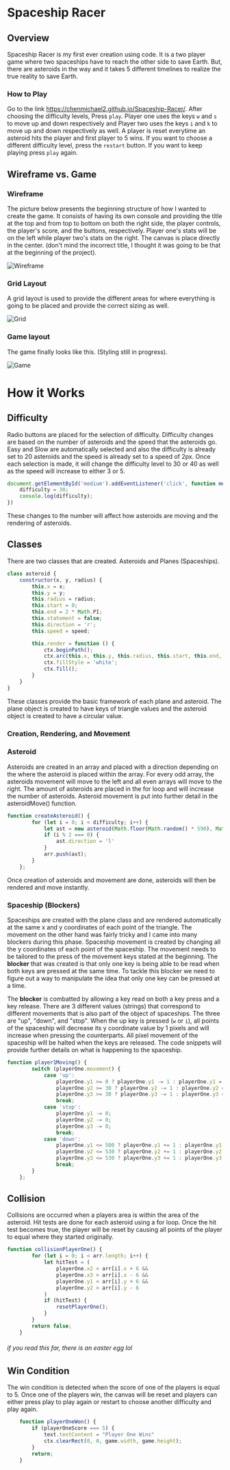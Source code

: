 # Spaceship Racer

## Overview
Spaceship Racer is my first ever creation using code. It is a two player game where two spaceships have to reach the other side to save Earth. But, there are asteroids in the way and it takes 5 different timelines to realize the true reality to save Earth. 

### How to Play
Go to the link https://chenmichael2.github.io/Spaceship-Racer/. After choosing the difficulty levels, Press `play`. Player one uses the keys `w` and `s` to move up and down respectively and Player two uses the keys `i` and `k` to move up and down respectively as well. A player is reset everytime an asteroid hits the player and first player to 5 wins. If you want to choose a different difficulty level, press the `restart` button. If you want to keep playing press `play` again. 

## Wireframe vs. Game
### Wireframe
The picture below presents the beginning structure of how I wanted to create the game. It consists of having its own console and providing the title at the top and from top to bottom on both the right side, the player controls, the player's score, and the buttons, respectively. Player one's stats will be on the left while player two's stats on the right. The canvas is place directly in the center. (don't mind the incorrect title, I thought it was going to be that at the beginning of the project).

![Wireframe](/wireframe.png)

### Grid Layout
A grid layout is used to provide the different areas for where everything is going to be placed and provide the correct sizing as well. 

![Grid](/grid.png)

### Game layout
The game finally looks like this. (Styling still in progress).

![Game](/game.png)

# How it Works

## Difficulty
Radio buttons are placed for the selection of difficulty. Difficulty changes are based on the number of asteroids and the speed that the asteroids go. Easy and Slow are automatically selected and also the difficulty is already set to 20 asteroids and the speed is already set to a speed of 2px. Once each selection is made, it will change the difficulty level to 30 or 40 as well as the speed will increase to either 3 or 5. 

~~~js
document.getElementById('medium').addEventListener('click', function medium() {
    difficulty = 30;
    console.log(difficulty);
})
~~~

These changes to the number will affect how asteroids are moving and the rendering of asteroids. 

## Classes
There are two classes that are created. Asteroids and Planes (Spaceships). 

~~~js
class asteroid {
    constructor(x, y, radius) {
        this.x = x;
        this.y = y;
        this.radius = radius;
        this.start = 0;
        this.end = 2 * Math.PI;
        this.statement = false;
        this.direction = 'r';
        this.speed = speed;

        this.render = function () {
            ctx.beginPath();
            ctx.arc(this.x, this.y, this.radius, this.start, this.end, this.statement);
            ctx.fillStyle = 'white';
            ctx.fill();
        }
    }
}
~~~

These classes provide the basic framework of each plane and asteroid. The plane object is created to have keys of triangle values and the asteroid object is created to have a circular value. 

### Creation, Rendering, and Movement

### Asteroid

Asteroids are created in an array and placed with a direction depending on the where the asteroid is placed within the array. For every odd array, the asteroids movement will move to the left and all even arrays will move to the right. The amount of asteroids are placed in the for loop and will increase the number of asteroids. Asteroid movement is put into further detail in the asteroidMove() function. 

~~~js
function createAsteroid() {
        for (let i = 0; i < difficulty; i++) {
            let ast = new asteroid(Math.floor(Math.random() * 590), Math.floor(Math.random() * 420) + 30, 3);
            if (i % 2 === 0) {
                ast.direction = 'l'
            }
            arr.push(ast);
        }
    };
~~~

Once creation of asteroids and movement are done, asteroids will then be rendered and move instantly. 


### Spaceship (Blockers)

Spaceships are created with the plane class and are rendered automatically at the same x and y coordinates of each point of the triangle. The movement on the other hand was fairly tricky and I came into many blockers during this phase. Spaceship movement is created by changing all the y coordinates of each point of the spaceship. The movement needs to be tailored to the press of the movement keys stated at the beginning. The **blocker** that was created is that only one key is being able to be read when both keys are pressed at the same time. To tackle this blocker we need to figure out a way to manipulate the idea that only one key can be pressed at a time. 

The **blocker** is combatted by allowing a key read on both a key press and a key release. There are 3 different values (strings) that correspond to different movements that is also part of the object of spaceships. The three are "up", "down", and "stop". When the up key is pressed (`w` or `i`), all points of the spaceship will decrease its y coordinate value by 1 pixels and will increase when pressing the counterparts. All pixel movement of the spaceship will be halted when the keys are released. The code snippets will provide further details on what is happening to the spaceship. 

~~~js
function player1Moving() {
        switch (playerOne.movement) {
            case 'up':
                playerOne.y1 >= 0 ? playerOne.y1 -= 1 : playerOne.y1 = 0;
                playerOne.y2 >= 30 ? playerOne.y2 -= 1 : playerOne.y2 = 30;
                playerOne.y3 >= 30 ? playerOne.y3 -= 1 : playerOne.y3 = 30;
                break;
            case 'stop':
                playerOne.y1 -= 0;
                playerOne.y2 -= 0;
                playerOne.y3 -= 0;
                break;   
            case 'down':
                playerOne.y1 <= 500 ? playerOne.y1 += 1 : playerOne.y1 = 500;
                playerOne.y2 <= 530 ? playerOne.y2 += 1 : playerOne.y2 = 530;
                playerOne.y3 <= 530 ? playerOne.y3 += 1 : playerOne.y3 = 530;
                break;
        } 
    };
~~~

## Collision

Collisions are occurred when a players area is within the area of the asteroid. Hit tests are done for each asteroid using a for loop. Once the hit test becomes true, the player will be reset by causing all points of the player to equal where they started originally. 

~~~js
function collisionPlayerOne() {
        for (let i = 0; i < arr.length; i++) {
            let hitTest = (
                playerOne.x2 < arr[i].x + 6 &&
                playerOne.x3 > arr[i].x - 6 &&
                playerOne.y1 < arr[i].y + 6 &&
                playerOne.y2 > arr[i].y - 6
            )
            if (hitTest) {
                resetPlayerOne();
            }
        } 
        return false;
    }
~~~
###### if you read this far, there is an easter egg lol

## Win Condition
The win condition is detected when the score of one of the players is equal to 5. Once one of the players win, the canvas will be reset and players can either press play to play again or restart to choose another difficulty and play again. 
~~~js
    function playerOneWon() {
        if (playerOneScore === 5) {
            text.textContent = "Player One Wins"
            ctx.clearRect(0, 0, game.width, game.height);
        }
        return;
    }
~~~
